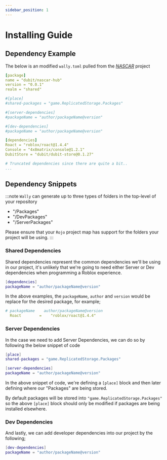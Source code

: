 ```yaml
---
sidebar_position: 1
---
```


# Installing Guide

## Dependency Example

The below is an modified `wally.toml` pulled from the [*NASCAR*](https://bitbucket.org/dubitplatform/nascar-speed-hub/src/main/) project

```yml
[package]
name = "dubit/nascar-hub"
version = "0.0.1"
realm = "shared"

#[place]
#shared-packages = "game.ReplicatedStorage.Packages"

#[server-dependencies]
#packageName = "author/packageName@version"

#[dev-dependencies]
#packageName = "author/packageName@version"

[dependencies]
Roact = "roblox/roact@1.4.4"
Console = "4x8matrix/console@1.2.1"
DubitStore = "dubit/dubit-store@0.1.27"

# Truncated dependencies since there are quite a bit..
...
```

## Dependency Snippets

:::note
`Wally` can generate up to three types of folders in the top-level of your repository

- "/Packages"
- "/DevPackages"
- "/ServerPackages"

Please ensure that your `Rojo` project map has support for the folders your project will be using.
:::

### Shared Dependencies

Shared dependencies represent the common dependencies we'll be using in our project, it's unlikely that we're going to need either Server or Dev dependencies when programming a Roblox experience.

```lua
[dependencies]
packageName = "author/packageName@version"
```

In the above examples, the `packageName`, `author` and `version` would be replace for the desired package, for example;

```yml
# packageName    author/packageName@version
  Roact        =    "roblox/roact@1.4.4"
```

### Server Dependencies

In the case we need to add Server Dependencies, we can do so by following the below snippet of code

```lua
[place]
shared-packages = "game.ReplicatedStorage.Packages"

[server-dependencies]
packageName = "author/packageName@version"
```

In the above snippet of code, we're defining a `[place]` block and then later defining where our "Packages" are being stored.

By default packages will be stored into `"game.ReplicatedStorage.Packages"` so the above `[place]` block should only be modified if packages are being installed elsewhere.

### Dev Dependencies

And lastly, we can add developer dependencies into our project by the following;

```lua
[dev-dependencies]
packageName = "author/packageName@version"
```